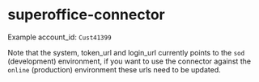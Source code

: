 # superoffice-connector

Example account_id: `Cust41399`

Note that the system, token_url and login_url currently points to the `sod` (development) environment, if you want to use the connector against the `online` (production) environment these urls need to be updated.
